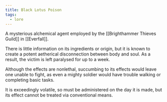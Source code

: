 ```yaml
---
title: Black Lotus Poison
tags:
  - lore
---
```


A mysterious alchemical agent employed by the [[Brighthammer Thieves Guild]] in [[Everfall]].

There is little information on its ingredients or origin, but it is known to create a potent aetherical disconnection between body and soul. As a result, the victim is left paralysed for up to a week.

Although the effects are nonlethal, succumbing to its effects would leave one unable to fight, as even a mighty soldier would have trouble walking or completing basic tasks.

It is exceedingly volatile, so must be administered on the day it is made, but its effect cannot be treated via conventional means.



